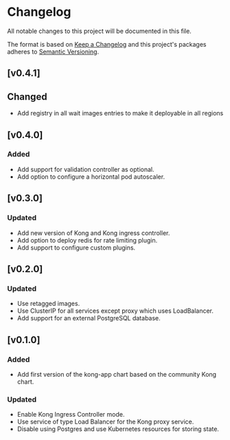 # Changelog

All notable changes to this project will be documented in this file.

The format is based on [Keep a Changelog](http://keepachangelog.com/en/1.0.0/)
and this project's packages adheres to [Semantic Versioning](http://semver.org/spec/v2.0.0.html).

## [v0.4.1]

## Changed

- Add registry in all wait images entries to make it deployable in all regions

## [v0.4.0] 

### Added

- Add support for validation controller as optional.
- Add option to configure a horizontal pod autoscaler.

## [v0.3.0] 

### Updated

- Add new version of Kong and Kong ingress controller.
- Add option to deploy redis for rate limiting plugin.
- Add support to configure custom plugins.

## [v0.2.0] 

### Updated

- Use retagged images.
- Use ClusterIP for all services except proxy which uses LoadBalancer.
- Add support for an external PostgreSQL database.

## [v0.1.0]

### Added

- Add first version of the kong-app chart based on the community Kong chart.

### Updated

- Enable Kong Ingress Controller mode.
- Use service of type Load Balancer for the Kong proxy service.
- Disable using Postgres and use Kubernetes resources for storing state.
